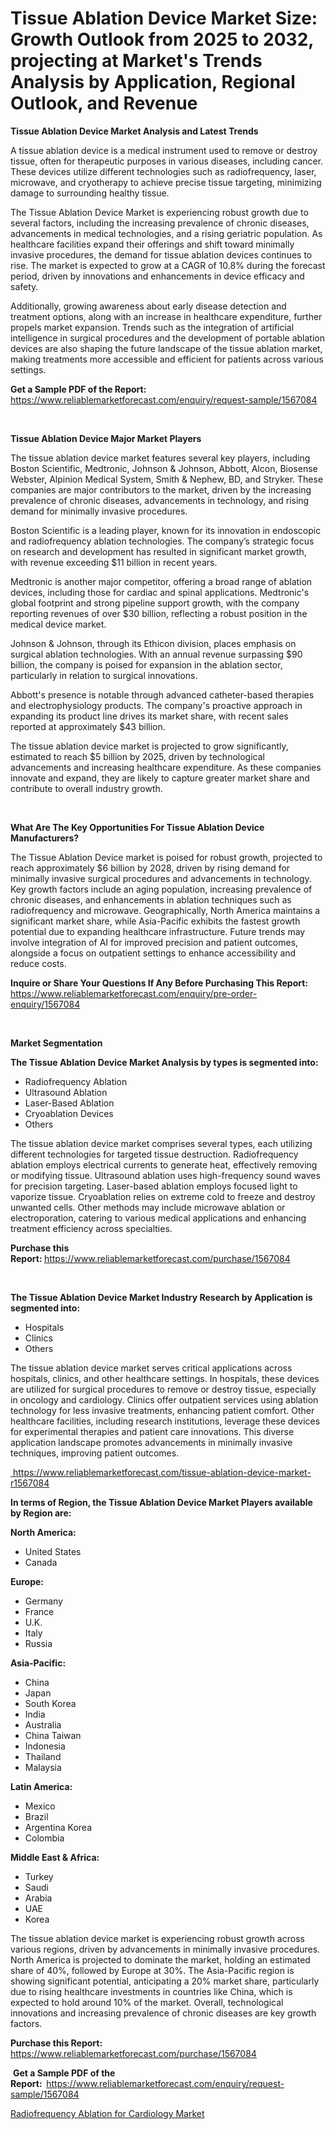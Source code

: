 <p><h1>Tissue Ablation Device Market Size: Growth Outlook from 2025 to 2032, projecting at Market's Trends Analysis by Application, Regional Outlook, and Revenue</h1></p><p><strong>Tissue Ablation Device Market Analysis and Latest Trends</strong></p>
<p><p>A tissue ablation device is a medical instrument used to remove or destroy tissue, often for therapeutic purposes in various diseases, including cancer. These devices utilize different technologies such as radiofrequency, laser, microwave, and cryotherapy to achieve precise tissue targeting, minimizing damage to surrounding healthy tissue.</p><p>The Tissue Ablation Device Market is experiencing robust growth due to several factors, including the increasing prevalence of chronic diseases, advancements in medical technologies, and a rising geriatric population. As healthcare facilities expand their offerings and shift toward minimally invasive procedures, the demand for tissue ablation devices continues to rise. The market is expected to grow at a CAGR of 10.8% during the forecast period, driven by innovations and enhancements in device efficacy and safety.</p><p>Additionally, growing awareness about early disease detection and treatment options, along with an increase in healthcare expenditure, further propels market expansion. Trends such as the integration of artificial intelligence in surgical procedures and the development of portable ablation devices are also shaping the future landscape of the tissue ablation market, making treatments more accessible and efficient for patients across various settings.</p></p>
<p><strong>Get a Sample PDF of the Report:&nbsp;</strong> <a href="https://www.reliablemarketforecast.com/enquiry/request-sample/1567084?utm_campaign=2458&utm_medium=2&utm_source=Github&utm_content=ia&utm_term=22032025&utm_id=tissue-ablation-device">https://www.reliablemarketforecast.com/enquiry/request-sample/1567084</a></p>
<p>&nbsp;</p>
<p><strong>Tissue Ablation Device Major Market Players</strong></p>
<p><p>The tissue ablation device market features several key players, including Boston Scientific, Medtronic, Johnson & Johnson, Abbott, Alcon, Biosense Webster, Alpinion Medical System, Smith & Nephew, BD, and Stryker. These companies are major contributors to the market, driven by the increasing prevalence of chronic diseases, advancements in technology, and rising demand for minimally invasive procedures.</p><p>Boston Scientific is a leading player, known for its innovation in endoscopic and radiofrequency ablation technologies. The company’s strategic focus on research and development has resulted in significant market growth, with revenue exceeding $11 billion in recent years. </p><p>Medtronic is another major competitor, offering a broad range of ablation devices, including those for cardiac and spinal applications. Medtronic's global footprint and strong pipeline support growth, with the company reporting revenues of over $30 billion, reflecting a robust position in the medical device market.</p><p>Johnson & Johnson, through its Ethicon division, places emphasis on surgical ablation technologies. With an annual revenue surpassing $90 billion, the company is poised for expansion in the ablation sector, particularly in relation to surgical innovations.</p><p>Abbott's presence is notable through advanced catheter-based therapies and electrophysiology products. The company's proactive approach in expanding its product line drives its market share, with recent sales reported at approximately $43 billion.</p><p>The tissue ablation device market is projected to grow significantly, estimated to reach $5 billion by 2025, driven by technological advancements and increasing healthcare expenditure. As these companies innovate and expand, they are likely to capture greater market share and contribute to overall industry growth.</p></p>
<p>&nbsp;</p>
<p><strong>What Are The Key Opportunities For Tissue Ablation Device Manufacturers?</strong></p>
<p><p>The Tissue Ablation Device market is poised for robust growth, projected to reach approximately $6 billion by 2028, driven by rising demand for minimally invasive surgical procedures and advancements in technology. Key growth factors include an aging population, increasing prevalence of chronic diseases, and enhancements in ablation techniques such as radiofrequency and microwave. Geographically, North America maintains a significant market share, while Asia-Pacific exhibits the fastest growth potential due to expanding healthcare infrastructure. Future trends may involve integration of AI for improved precision and patient outcomes, alongside a focus on outpatient settings to enhance accessibility and reduce costs.</p></p>
<p><strong>Inquire or Share Your Questions If Any Before Purchasing This Report:</strong> <a href="https://www.reliablemarketforecast.com/enquiry/pre-order-enquiry/1567084?utm_campaign=2458&utm_medium=2&utm_source=Github&utm_content=ia&utm_term=22032025&utm_id=tissue-ablation-device">https://www.reliablemarketforecast.com/enquiry/pre-order-enquiry/1567084</a></p>
<p>&nbsp;</p>
<p><strong>Market Segmentation</strong></p>
<p><strong>The Tissue Ablation Device Market Analysis by types is segmented into:</strong></p>
<p><ul><li>Radiofrequency Ablation</li><li>Ultrasound Ablation</li><li>Laser-Based Ablation</li><li>Cryoablation Devices</li><li>Others</li></ul></p>
<p><p>The tissue ablation device market comprises several types, each utilizing different technologies for targeted tissue destruction. Radiofrequency ablation employs electrical currents to generate heat, effectively removing or modifying tissue. Ultrasound ablation uses high-frequency sound waves for precision targeting. Laser-based ablation employs focused light to vaporize tissue. Cryoablation relies on extreme cold to freeze and destroy unwanted cells. Other methods may include microwave ablation or electroporation, catering to various medical applications and enhancing treatment efficiency across specialties.</p></p>
<p><strong>Purchase this Report:&nbsp;</strong><a href="https://www.reliablemarketforecast.com/purchase/1567084?utm_campaign=2458&utm_medium=2&utm_source=Github&utm_content=ia&utm_term=22032025&utm_id=tissue-ablation-device">https://www.reliablemarketforecast.com/purchase/1567084</a></p>
<p>&nbsp;</p>
<p><strong>The Tissue Ablation Device Market Industry Research by Application is segmented into:</strong></p>
<p><ul><li>Hospitals</li><li>Clinics</li><li>Others</li></ul></p>
<p><p>The tissue ablation device market serves critical applications across hospitals, clinics, and other healthcare settings. In hospitals, these devices are utilized for surgical procedures to remove or destroy tissue, especially in oncology and cardiology. Clinics offer outpatient services using ablation technology for less invasive treatments, enhancing patient comfort. Other healthcare facilities, including research institutions, leverage these devices for experimental therapies and patient care innovations. This diverse application landscape promotes advancements in minimally invasive techniques, improving patient outcomes.</p></p>
<p><a href="https://www.reliablemarketforecast.com/tissue-ablation-device-market-r1567084?utm_campaign=2458&utm_medium=2&utm_source=Github&utm_content=ia&utm_term=22032025&utm_id=tissue-ablation-device">&nbsp;https://www.reliablemarketforecast.com/tissue-ablation-device-market-r1567084</a></p>
<p><strong>In terms of Region, the Tissue Ablation Device Market Players available by Region are:</strong></p>
<p>
    <p> <strong> North America: </strong>
        <ul>
            <li>United States</li>
            <li>Canada</li>
        </ul>
        </p> 
    <p> <strong> Europe: </strong>
        <ul>
            <li>Germany</li>
            <li>France</li>
            <li>U.K.</li>
            <li>Italy</li>
            <li>Russia</li>
        </ul>
        </p> 
    <p> <strong> Asia-Pacific: </strong>
        <ul>
            <li>China</li>
            <li>Japan</li>
            <li>South Korea</li>
            <li>India</li>
            <li>Australia</li>
            <li>China Taiwan</li>
            <li>Indonesia</li>
            <li>Thailand</li>
            <li>Malaysia</li>
        </ul>
        </p> 
    <p> <strong> Latin America: </strong>
        <ul>
            <li>Mexico</li>
            <li>Brazil</li>
            <li>Argentina Korea</li>
            <li>Colombia</li>
        </ul>
        </p> 
    <p> <strong> Middle East & Africa: </strong>
        <ul>
            <li>Turkey</li>
            <li>Saudi</li>
            <li>Arabia</li>
            <li>UAE</li>
            <li>Korea</li>
        </ul>
    </p>
    </p>
<p><p>The tissue ablation device market is experiencing robust growth across various regions, driven by advancements in minimally invasive procedures. North America is projected to dominate the market, holding an estimated share of 40%, followed by Europe at 30%. The Asia-Pacific region is showing significant potential, anticipating a 20% market share, particularly due to rising healthcare investments in countries like China, which is expected to hold around 10% of the market. Overall, technological innovations and increasing prevalence of chronic diseases are key growth factors.</p></p>
<p><strong>Purchase this Report: </strong><a href="https://www.reliablemarketforecast.com/purchase/1567084?utm_campaign=2458&utm_medium=2&utm_source=Github&utm_content=ia&utm_term=22032025&utm_id=tissue-ablation-device">https://www.reliablemarketforecast.com/purchase/1567084</a></p>
<p>&nbsp;<strong>Get a Sample PDF of the Report:&nbsp;&nbsp;</strong><a href="https://www.reliablemarketforecast.com/enquiry/request-sample/1567084?utm_campaign=2458&utm_medium=2&utm_source=Github&utm_content=ia&utm_term=22032025&utm_id=tissue-ablation-device">https://www.reliablemarketforecast.com/enquiry/request-sample/1567084</a></p>
<p><strong></strong></p>
<p><p><a href="https://github.com/maclarensidney/Market-Research-Report-List-1/blob/main/radiofrequency-ablation-for-cardiology-market.md?utm_campaign=2458&utm_medium=2&utm_source=Github&utm_content=ia&utm_term=22032025&utm_id=tissue-ablation-device">Radiofrequency Ablation for Cardiology Market</a></p></p>